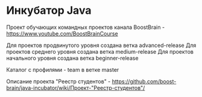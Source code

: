 # Инкубатор Java
Проект обучающих командных проектов канала BoostBrain - https://www.youtube.com/BoostBrainCourse

Для проектов продвинутого уровня создана ветка advanced-release
Для проектов среднего уровня создана ветка medium-release
Для проектов начального уровня создана ветка beginner-release

Каталог с профилями - team в ветке master

Описание проекта "Реестр студентов" - https://github.com/boost-brain/java-incubator/wiki/Проект-"Реестр-студентов"/
